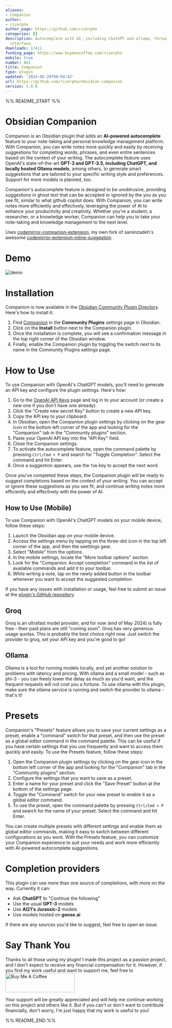 ```yaml
---
aliases:
- Companion
author:
- rizerphe
author_page: https://github.com/rizerphe
categories: []
description: Autocomplete with AI, including ChatGPT and ollama, through a copilot-like
  interface.
downloads: 17411
funding_page: https://www.buymeacoffee.com/rizerphe
mobile: true
number: 861
title: Companion
type: plugin
updated: '2024-05-29T00:04:42'
url: https://github.com/rizerphe/obsidian-companion
version: 1.8.0
---
```


%% README_START %%

# Obsidian Companion

Companion is an Obsidian plugin that adds an **AI-powered autocomplete** feature to your note-taking and personal knowledge management platform. With Companion, you can write notes more quickly and easily by receiving suggestions for completing words, phrases, and even entire sentences based on the context of your writing. The autocomplete feature uses OpenAI's state-of-the-art **GPT-3 and GPT-3.5, including ChatGPT, and locally hosted Ollama models**, among others, to generate smart suggestions that are tailored to your specific writing style and preferences. Support for more models is planned, too.

Companion's autocomplete feature is designed to be unobtrusive, providing suggestions in ghost text that can be accepted or ignored by the you as you see fit, similar to what github copilot does. With Companion, you can write notes more efficiently and effectively, leveraging the power of AI to enhance your productivity and creativity. Whether you're a student, a researcher, or a knowledge worker, Companion can help you to take your note-taking and knowledge management to the next level.

Uses [codemirror-companion-extension](https://www.npmjs.com/package/codemirror-companion-extension), my own fork of saminzadeh's awesome [codemirror-extension-inline-suggestion](https://github.com/saminzadeh/codemirror-extension-inline-suggestion)

# Demo

![demo](https://raw.githubusercontent.com/rizerphe/obsidian-companion/main/screenshots/demo.gif)

# Installation

Companion is now available in the [Obsidian Community Plugin Directory](https://obsidian.md/plugins?id=companion). Here's how to install it:

1. Find [Companion](https://obsidian.md/plugins?id=companion) in the **Community Plugins** settings page in Obsidian.
2. Click on the **Install** button next to the Companion plugin.
3. Once the installation is complete, you will see a confirmation message in the top right corner of the Obsidian window.
4. Finally, enable the Companion plugin by toggling the switch next to its name in the Community Plugins settings page.

# How to Use

To use Companion with OpenAI's ChatGPT models, you'll need to generate an API key and configure the plugin settings. Here's how:

1. Go to the [OpenAI API Keys](https://platform.openai.com/account/api-keys) page and log in to your account (or create a new one if you don't have one already).
2. Click the "Create new secret Key" button to create a new API key.
3. Copy the API key to your clipboard.
4. In Obsidian, open the Companion plugin settings by clicking on the gear icon in the bottom left corner of the app and looking for the "Companion" tab in the "Community plugins" section.
5. Paste your OpenAI API key into the "API Key" field.
6. Close the Companion settings.
7. To activate the autocomplete feature, open the command palette by pressing `Ctrl/Cmd + P` and search for "Toggle Completion". Select the command and hit Enter.
8. Once a suggestion appears, use the `Tab` key to accept the next word.

Once you've completed these steps, the Companion plugin will be ready to suggest completions based on the context of your writing. You can accept or ignore these suggestions as you see fit, and continue writing notes more efficiently and effectively with the power of AI.

## How to Use (Mobile)

To use Companion with OpenAI's ChatGPT models on your mobile device, follow these steps:

1. Launch the Obsidian app on your mobile device.
2. Access the settings menu by tapping on the three-dot icon in the top left corner of the app, and then the seettings gear.
3. Select "Mobile" from the options.
4. In the mobile settings, locate the "More toolbar options" section.
5. Look for the "Companion: Accept completion" command in the list of available commands and add it to your toolbar.
6. While writing a note, tap on the newly added button in the toolbar whenever you want to accept the suggested completion.

If you have any issues with installation or usage, feel free to submit an issue at the [plugin's GitHub repository](https://github.com/rizerphe/obsidian-companion).

## Groq

Groq is an ultrafast model provider, and for now (end of May 2024) is fully free - their paid plans are still "coming soon". Groq has very generous usage quotas. This is probably the best choice right now. Just switch the provider to groq, set your API key and you're good to go!

## Ollama

Ollama is a tool for running models locally, and yet another solution to problems with latency and pricing. With ollama and a small model - such as phi-3 - you can freely lower the delay as much as you'd want, and the frequent requests will not cost you a fortune. To use ollama with this plugin, make sure the ollama service is running and switch the provider to ollama - that's it!

# Presets

Companion's "Presets" feature allows you to save your current settings as a preset, enable a "command" switch for that preset, and then use the preset as a global editor command in the command palette. This can be useful if you have certain settings that you use frequently and want to access them quickly and easily.
To use the Presets feature, follow these steps:

1. Open the Companion plugin settings by clicking on the gear icon in the bottom left corner of the app and looking for the "Companion" tab in the "Community plugins" section.
2. Configure the settings that you want to save as a preset.
3. Enter a name for your preset and click the "Save Preset" button at the bottom of the settings page.
4. Toggle the "Command" switch for your new preset to enable it as a global editor command.
5. To use the preset, open the command palette by pressing `Ctrl/Cmd + P` and search for the name of your preset. Select the command and hit Enter.

You can create multiple presets with different settings and enable them as global editor commands, making it easy to switch between different configurations as you work. With the Presets feature, you can customize your Companion experience to suit your needs and work more efficiently with AI-powered autocomplete suggestions.

# Completion providers

This plugin can use more than one source of completions, with more on the way. Currently it can:

-   Ask **ChatGPT** to "Continue the following"
-   Use the usual **GPT-3** models
-   Use **AI21's Jurassic-2** models
-   Use models hosted on **goose.ai**

If there are any sources you'd like to suggest, feel free to open an issue.

# Say Thank You

Thanks to all those using my plugin! I made this project as a passion project, and I don't expect to receive any financial compensation for it. However, if you find my work useful and want to support me, feel free to <a href="https://www.buymeacoffee.com/rizerphe" target="_blank"><img src="https://cdn.buymeacoffee.com/buttons/v2/default-yellow.png" alt="Buy Me A Coffee" style="height: 60px !important;width: 217px !important;" ></a>

Your support will be greatly appreciated and will help me continue working on this project and others like it. But if you can't or don't want to contribute financially, don't worry, I'm just happy that my work is useful to you!


%% README_END %%